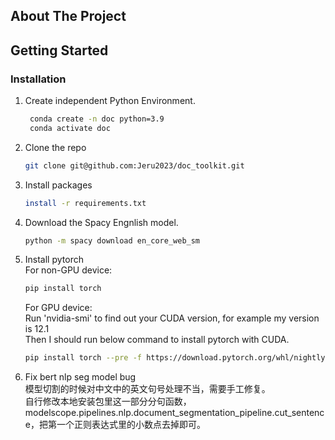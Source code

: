 <!-- ABOUT THE PROJECT -->
## About The Project

<!-- GETTING STARTED -->
## Getting Started

### Installation

1. Create independent Python Environment.
   ```sh    
    conda create -n doc python=3.9
    conda activate doc
   ```
2. Clone the repo
   ```sh
   git clone git@github.com:Jeru2023/doc_toolkit.git
   ```
3. Install packages
   ```sh
   install -r requirements.txt
   ```
4. Download the Spacy Engnlish model.
   ```sh
   python -m spacy download en_core_web_sm
   ```
5. Install pytorch<br>
   For non-GPU device:
   ```sh
   pip install torch
   ```

   For GPU device:<br>
   Run 'nvidia-smi' to find out your CUDA version, for example my version is 12.1<br>
   Then I should run below command to install pytorch with CUDA.
   ```sh
   pip install torch --pre -f https://download.pytorch.org/whl/nightly/cu121/torch_nightly.html
   ```
6. Fix bert nlp seg model bug<br>
   模型切割的时候对中文中的英文句号处理不当，需要手工修复。<br>
   自行修改本地安装包里这一部分分句函数，modelscope.pipelines.nlp.document_segmentation_pipeline.cut_sentence，把第一个正则表达式里的小数点去掉即可。
